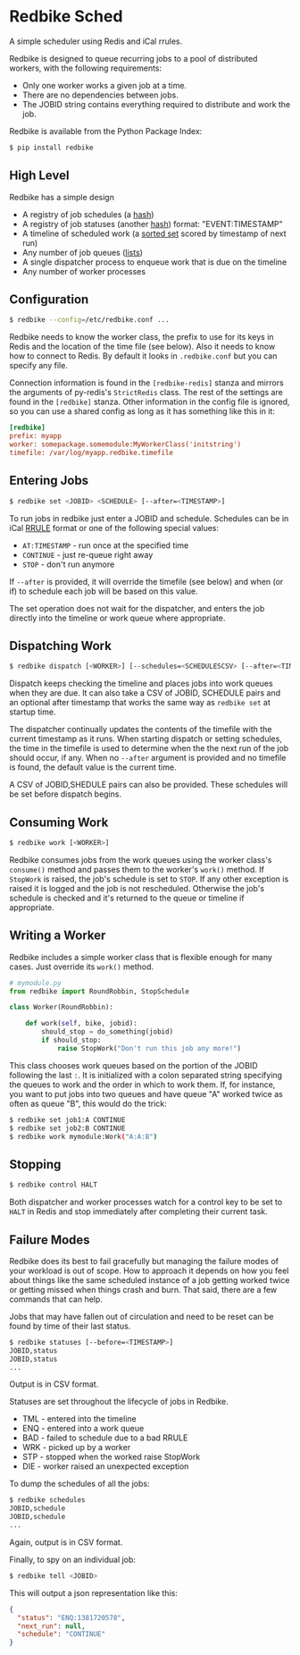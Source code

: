 # Redbike Sched

A simple scheduler using Redis and iCal rrules.

Redbike is designed to queue recurring jobs to a pool of
distributed workers, with the following requirements:

* Only one worker works a given job at a time.
* There are no dependencies between jobs.
* The JOBID string contains everything required to distribute and work the job.

Redbike is available from the Python Package Index:

```bash
$ pip install redbike
```
## High Level

Redbike has a simple design

* A registry of job schedules (a [hash](http://redis.io/topics/data-types#hashes))
* A registry of job statuses (another [hash](http://redis.io/topics/data-types#hashes)) format: "EVENT:TIMESTAMP"
* A timeline of scheduled work (a [sorted set](http://redis.io/topics/data-types#sorted-sets) scored by timestamp of next run)
* Any number of job queues ([lists](http://redis.io/topics/data-types#lists))
* A single dispatcher process to enqueue work that is due on the timeline
* Any number of worker processes

## Configuration

```bash
$ redbike --config=/etc/redbike.conf ...
```

Redbike needs to know the worker class, the prefix to use for its
keys in Redis and the location of the time file (see below). Also
it needs to know how to connect to Redis. By default it looks in 
`.redbike.conf` but you can specify any file.

Connection information is found in the `[redbike-redis]` stanza and
mirrors the arguments of py-redis's `StrictRedis` class. The rest
of the settings are found in the `[redbike]` stanza.
Other information in the config file is ignored, so you can use
a shared config as long as it has something like this in it:

```ini
[redbike]
prefix: myapp
worker: somepackage.somemodule:MyWorkerClass('initstring')
timefile: /var/log/myapp.redbike.timefile
```

## Entering Jobs

```bash
$ redbike set <JOBID> <SCHEDULE> [--after=<TIMESTAMP>]
```
To run jobs in redbike just enter a JOBID and schedule. Schedules
can be in iCal [RRULE](http://www.kanzaki.com/docs/ical/rrule.html)
format or one of the following special values:

* `AT:TIMESTAMP` - run once at the specified time
* `CONTINUE` - just re-queue right away
* `STOP` - don't run anymore
 
If `--after` is provided, it will override the timefile (see below)
and when (or if) to schedule each job will be based on this value.

The set operation does not wait for the dispatcher, and enters
the job directly into the timeline or work queue where
appropriate.

## Dispatching Work

```bash
$ redbike dispatch [<WORKER>] [--schedules=<SCHEDULESCSV> [--after=<TIMESTAMP>]]
```

Dispatch keeps checking the timeline and places jobs into work queues
when they are due. It can also take a CSV of JOBID, SCHEDULE 
pairs and an optional after timestamp that works the same way 
as `redbike set` at startup time. 

The dispatcher continually updates the contents of the timefile with
the current timestamp as it runs. When starting dispatch or setting
schedules, the time in the timefile is used to determine when the
the next run of the job should occur, if any. When no `--after`
argument is provided and no timefile is found, the default value is
the current time.

A CSV of JOBID,SHEDULE pairs can also be provided. These schedules
will be set before dispatch begins. 

## Consuming Work

```bash
$ redbike work [<WORKER>]
```

Redbike consumes jobs from the work queues using the worker class's
`consume()` method and passes them to the worker's `work()` method.
If `StopWork` is raised, the job's schedule is set to `STOP`. If
any other exception is raised it is logged and the job is not 
rescheduled. Otherwise the job's schedule is checked and it's 
returned to the queue or timeline if appropriate.

## Writing a Worker

Redbike includes a simple worker class that is flexible enough for
many cases. Just override its `work()` method. 

```python
# mymodule.py
from redbike import RoundRobbin, StopSchedule

class Worker(RoundRobbin):

    def work(self, bike, jobid):
        should_stop = do_something(jobid)
        if should_stop:
            raise StopWork("Don't run this job any more!")
```

This class chooses work queues based on the portion of the
JOBID following the last `:`. It is initialized with a colon
separated string specifying the queues to work and the order
in which to work them. If, for instance, you want to put jobs
into two queues and have queue "A" worked twice as often as
queue "B", this would do the trick:

```bash
$ redbike set job1:A CONTINUE
$ redbike set job2:B CONTINUE
$ redbike work mymodule:Work("A:A:B")
```
## Stopping

```bash
$ redbike control HALT
```

Both dispatcher and worker processes watch for a control key
to be set to `HALT` in Redis and stop immediately after completing
their current task.

## Failure Modes

Redbike does its best to fail gracefully but managing the failure 
modes of your workload is out of scope. How to approach it 
depends on how you feel about things like the same scheduled 
instance of a job getting worked twice or getting missed when
things crash and burn. That said, there are a few commands that
can help.

Jobs that may have fallen out of circulation and need to be reset
can be found by time of their last status.

```bash
$ redbike statuses [--before=<TIMESTAMP>]
JOBID,status
JOBID,status
...
```

Output is in CSV format.

Statuses are set throughout the lifecycle of jobs in Redbike.

* TML - entered into the timeline
* ENQ - entered into a work queue
* BAD - failed to schedule due to a bad RRULE
* WRK - picked up by a worker
* STP - stopped when the worked raise StopWork
* DIE - worker raised an unexpected exception

To dump the schedules of all the jobs:

```bash
$ redbike schedules
JOBID,schedule
JOBID,schedule
...
```

Again, output is in CSV format.

Finally, to spy on an individual job:

```bash
$ redbike tell <JOBID>
```

This will output a json representation like this:

```json
{
  "status": "ENQ:1381720578", 
  "next_run": null, 
  "schedule": "CONTINUE"
}
```